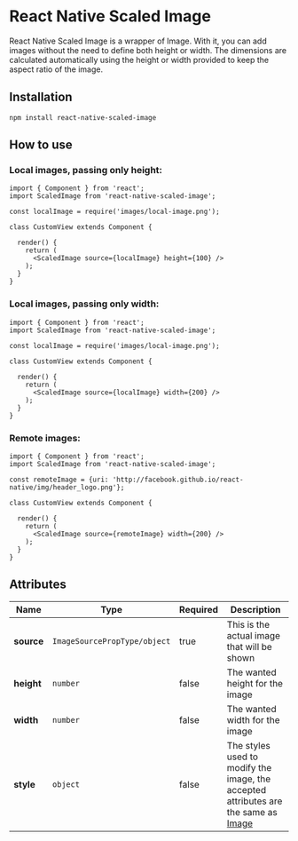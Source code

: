 React Native Scaled Image
=========================

React Native Scaled Image is a wrapper of Image. With it, you can add images without the need to define both height or width. The dimensions are calculated automatically using the height or width provided to keep the aspect ratio of the image.

## Installation

`npm install react-native-scaled-image`

## How to use

### Local images, passing only height:
```
import { Component } from 'react';
import ScaledImage from 'react-native-scaled-image';

const localImage = require('images/local-image.png');

class CustomView extends Component {

  render() {
    return (
      <ScaledImage source={localImage} height={100} />
    );
  }
}
```

### Local images, passing only width:
```
import { Component } from 'react';
import ScaledImage from 'react-native-scaled-image';

const localImage = require('images/local-image.png');

class CustomView extends Component {

  render() {
    return (
      <ScaledImage source={localImage} width={200} />
    );
  }
}
```

### Remote images:
```
import { Component } from 'react';
import ScaledImage from 'react-native-scaled-image';

const remoteImage = {uri: 'http://facebook.github.io/react-native/img/header_logo.png'};

class CustomView extends Component {

  render() {
    return (
      <ScaledImage source={remoteImage} width={200} />
    );
  }
}
```

## Attributes

Name | Type | Required | Description
----|---|----|------
**source** | ```ImageSourcePropType/object``` | true | This is the actual image that will be shown
**height** | ```number``` | false | The wanted height for the image
**width** | ```number``` | false | The wanted width for the image
**style** | ```object``` | false | The styles used to modify the image, the accepted attributes are the same as [Image](https://facebook.github.io/react-native/docs/image.html#style)
